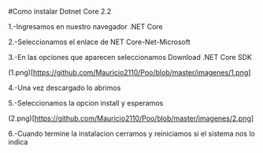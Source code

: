 #Como instalar Dotnet Core 2.2

1.-Ingresamos en nuestro navegador .NET Core

2.-Seleccionamos el enlace de NET Core-Net-Microsoft

3.-En las opciones que aparecen seleccionamos Download .NET Core SDK

(1.png)[https://github.com/Mauricio2110/Poo/blob/master/imagenes/1.png]

4.-Una vez descargado lo abrimos

5.-Seleccionamos la opcion install y esperamos

(2.png)[https://github.com/Mauricio2110/Poo/blob/master/imagenes/2.png]

6.-Cuando termine la instalacion cerramos y reiniciamos si el sistema nos lo indica

